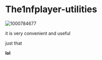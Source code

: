 # The1nfplayer-utilities


![1000784677](https://github.com/user-attachments/assets/8efa56da-b4ad-49ad-81d3-f5a030d0d054)

it is very convenient and useful

just that



**lol**
